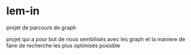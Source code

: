 # lem-in
projet de parcours de graph

projet qui a pour but de nous sembilisés avec les graph et la maniere de faire de recherche les plus optimisés possible 
